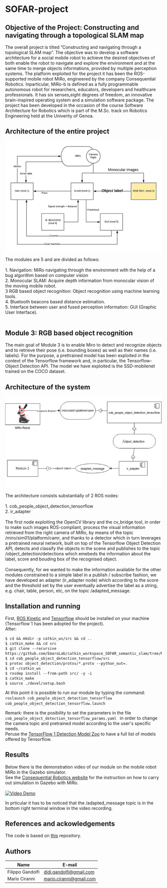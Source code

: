 # SOFAR-project
## Objective of the Project: Constructing and navigating through a topological SLAM map
The overall project is tilted ”Constructing and navigating through a topological SLAM map”. The objective was to develop a software architecture for a social mobile robot to achieve the desired objectives of both enable the robot to navigate and explore the environment and at the same time to merge objects informations, provided by multiple perception systems.
The platform exploited for the project it has been the ROS-supported mobile robot  MiRo,  engineered  by  the  company  Consequential  Robotics. 
Inparticular,  MiRo-b  is  defined  as  a  fully  programmable  autonomous  robot  for researchers, educators, developers and healthcare professionals. It has six senses,eight degrees of freedom, an innovative brain-inspired operating system and a simulation software package.
The project has been developed in the occasion of the course Software Architecture for Robotics which is part of the M.Sc. track on Robotics Engineering held at the Univerity of Genoa.
## Architecture of the entire project
<p align="center"> 
<img src="Diagram.png">
</p>
The modules are 5 and are divided as follows:<br/><br/>
    1. Navigation: MiRo navigating through the environment with the help of a bug algorithm based on computer vision<br/>
    2. Monocular SLAM: Acquire depth information from monocular vision of the moving mobile robot.<br/>
    3 RGB based object recognition: Object recognition using machine learning tools.<br/>
    4. Bluetooth beacons based distance estimation. <br/>
    5. Interface between user and fused perception information:  GUI (Graphic User Interface).<br/><br/>

## Module 3: RGB based object recognition
The main goal of Module 3 is to enable Miro to detect and recognize objects and to retrieve their pose (i.e.  bounding boxes) as well as their names (i.e.  labels). For the purpose, a prettrained model has been exploited in the context of the Tensorflow framework and, in particular, the Tensorflow-Object Detection API. The model we have exploited is the SSD-mobilenet trained on the COCO dataset.

## Architecture of the system
<p align="center"> 
<img src="Modulo3_diagram(2).png">
</p>
The architecture consists substantially of 2 ROS nodes:<br/><br/>
1. cob_people_object_detection_tensorflow<br/>
2. ir_adapter<br/><br/>
The first node exploiting the OpenCV library and the cv_bridge tool, in order to make such images ROS-compliant, process the visual information retrieved from the right camera of MiRo, by means of the topic /miro/sim01/platform/camr, and thanks to a detector which in turn leverages a pretrained neural network, built on top of the Tensorflow Object Detection API, detects and classify the objects in the scene and publishes to the topic /object_detection/detections which emebeds the information about the label, score and bouding box of the recognised object.<br/><br/>
Consequently, for we wanted to make the information available for the other modules constrained to a simple label in a publish / subscribe fashion, we have developed an adapter (ir_adapter node) which according to the score and the threshold set by the user eventually advertise the label as a string, e.g. chair, table, person, etc, on the topic /adapted_message.<br/>

## Installation and running
First, [ROS Kinetic](http://wiki.ros.org/kinetic/Installation) and [Tensorflow](https://www.tensorflow.org/install/pip) should be installed on your machine (Tensorflow 1 has been adopted for the project).<br/>
After:<br/>

```
$ cd && mkdir -p catkin_ws/src && cd ..
$ catkin_make && cd src
$ git clone --recursive https://github.com/EmaroLab/catkin_workspace_SOFAR_semantic_slam/tree/Module3
$ cd cob_people_object_detection_tensorflow/src
$ protoc object_detection/protos/*.proto --python_out=.
$ cd ~/catkin_ws
$ rosdep install --from-path src/ -y -i
$ catkin_make
$ source ./devel/setup.bash
```
At this point it is possible to run our module by typing the command:<br/> ```roslaunch cob_people_object_detection_tensorflow cob_people_object_detection_tensorflow.launch```

Remark: there is the posibility to set the parameters in the file 
```cob_people_object_detection_tensorflow_params.yaml ``` in order to change the camera topic and pretrained model according to the user's specific needs.<br/>
Peruse the [TensorFlow 1 Detection Model Zoo](https://github.com/tensorflow/models/blob/master/research/object_detection/g3doc/tf1_detection_zoo.md) to have a full list of models offered by Tensorflow.

## Results
Below there is the demonstration video of our module on the mobile robot MiRo in the Gazebo simulator.<br/>
See the [Consequential Robotics website](http://labs.consequentialrobotics.com/) for the instruction on how to carry out simulation in Gazebo with MiRo.<br/><br/>
[![Video Demo](https://img.youtube.com/vi/Q-gqG0p4f_U/0.jpg)](https://www.youtube.com/watch?v=Q-gqG0p4f_U&feature=youtu.be)<br/>

In prticular it has to be noticed that the /adapted_message topic is in the bottom right terminal window in the video recording.

## References and ackowledgements
The code is based on [this](https://github.com/cagbal/ros_people_object_detection_tensorflow) repository.<br/>
## Authors
| Name | E-mail |
|------|--------|
| Filippo Gandolfi | didi.gandolfi@gmail.com |
| Mario Ciranni | mario.ciranni@gmail.com |

